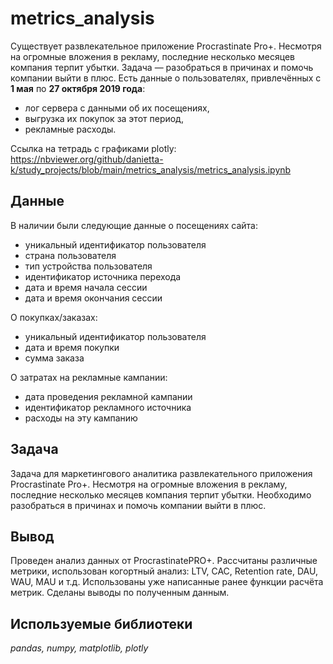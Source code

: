 # metrics_analysis
Существует развлекательное приложение Procrastinate Pro+. Несмотря на огромные вложения в рекламу, последние несколько месяцев компания терпит убытки. Задача — разобраться в причинах и помочь компании выйти в плюс.
Есть данные о пользователях, привлечённых с **1 мая** по **27 октября 2019 года**:
- лог сервера с данными об их посещениях,
- выгрузка их покупок за этот период,
- рекламные расходы.

Ссылка на тетрадь с графиками plotly: https://nbviewer.org/github/danietta-k/study_projects/blob/main/metrics_analysis/metrics_analysis.ipynb

## Данные
В наличии были следующие данные о посещениях сайта:
- уникальный идентификатор пользователя
- страна пользователя
- тип устройства пользователя
- идентификатор источника перехода
- дата и время начала сессии
- дата и время окончания сессии

О покупках/заказах:
- уникальный идентификатор пользователя
- дата и время покупки
- сумма заказа

О затратах на рекламные кампании:
- дата проведения рекламной кампании
- идентификатор рекламного источника
- расходы на эту кампанию

## Задача

Задача для маркетингового аналитика развлекательного приложения Procrastinate Pro+. Несмотря на огромные вложения в рекламу, последние несколько месяцев компания терпит убытки. Необходимо разобраться в причинах и помочь компании выйти в плюс.

## Вывод

Проведен анализ данных от ProcrastinatePRO+.
Рассчитаны различные метрики, использован когортный анализ: LTV, CAC, Retention rate, DAU, WAU, MAU и т.д. Использованы уже написанные ранее функции расчёта метрик. Сделаны выводы по полученным данным.

## Используемые библиотеки

*pandas, numpy, matplotlib, plotly*


